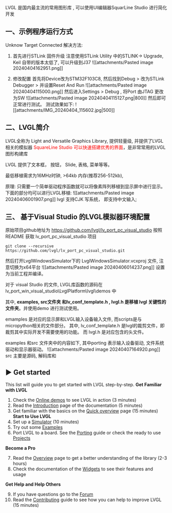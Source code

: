 LVGL 是国内最主流的常用图形库 , 可以使用UI编辑器SquarLine Studio 进行简化开发


## 一、示例程序运行方式
Unknow Target Connected 解决方法: 
1. 首先进行STLink 固件升级
注意使用STLink Utility 中的STLINK-> Upgrade, Keil 自带的版本太低了, 可以升级到J37
![[attachments/Pasted image 20240404162951.png]]

2.  修改配置 
首先将Device改为STM32F103C8, 然后找到Debug > 改为STLink Debugger > 并设置Reset And Run 
![[attachments/Pasted image 20240404115000.png]]
然后进入Settings > Debug , 将Port 由JTAG 更改为SW
![[attachments/Pasted image 20240404115127.png|800]]
然后即可正常进行测试。 测试效果如下:
![[attachments/IMG_20240404_115602.jpg|500]]
## 二、LVGL简介
LVGL全称为 Light and Versatile  Graphics Library, 提供轻量级, 并提供了LVGL相关的模拟器 
<mark style="background: transparent; color: red">SquareLine Studio 可以快速搭建优秀的界面</mark>，是非常常用的LVGL图形构建库

LVGL 提供了文本框， 按钮， Slide, 表格,  菜单等等。 

最低移植需求为16MHz时钟, >64kb 内存(推荐256-512kb), 

原理: 只需要一个简单驱动程序函数就可以将像素阵列移植到显示屏中进行显示。 
下面的部分均可以进行LVGL移植:
![[attachments/Pasted image 20240406001907.png]]
lvgl 支持CJK 写系统， 即支持中文输入;

## 三、 基于Visual Studio 的LVGL模拟器环境配置
原始项目github地址为 https://github.com/lvgl/lv_port_pc_visual_studio
按照README 获取 lv_port_pc_visual_studio 项目
```git
git clone --recursive https://github.com/lvgl/lv_port_pc_visual_studio.git
```

然后打开LvglWindowsSimulator下的 LvglWindowsSimulator.vcxproj 文件, 注意切换为x64平台
![[attachments/Pasted image 20240406014237.png]]
设置为当前工程并编译。

对于 visual Studio 的文件, LVGL库函数的源码在  lv_port_win_visual_studio\LvglPlatform\lvgl\demos  中

其中, **examples, src文件夹 和lv_conf_template.h , lvgl.h 是移植 lvgl 关键性的文件夹**。并使用demo 进行测试使用。 

emamples 是对应的显示屏和LVGL输入设备输入文件, 而scripts是与micropython相关的文件部分。
其中, lv_conf_template.h 是lvgl的裁剪文件，即裁剪其中实际开发不需要使用的功能。 
而 lvgl.h 是对应包含的头文件。 

examples 和src 文件夹中的内容如下, 其中porting 表示输入设备驱动,  文件系统驱动和显示器驱动。 
![[attachments/Pasted image 20240407164920.png]]
src 主要是源码,  解码库和


## ▶️ Get started
This list will guide you to get started with LVGL step-by-step.
**Get Familiar with LVGL** 
1. Check the [Online demos](https://lvgl.io/demos) to see LVGL in action (3 minutes)
2. Read the [Introduction](https://docs.lvgl.io/master/intro/index.html) page of the documentation (5 minutes)
3. Get familiar with the basics on the [Quick overview](https://docs.lvgl.io/master/get-started/quick-overview.html) page (15 minutes)
**Start to Use LVGL**
4. Set up a [Simulator](https://docs.lvgl.io/master/integration/ide/pc-simulator.html#simulator) (10 minutes)
5. Try out some [Examples](https://github.com/lvgl/lvgl/tree/master/examples)
6. Port LVGL to a board. See the [Porting](https://docs.lvgl.io/master/porting/index.html) guide or check the ready to use [Projects](https://github.com/lvgl?q=lv_port_)

**Become a Pro**

7. Read the [Overview](https://docs.lvgl.io/master/overview/index.html) page to get a better understanding of the library (2-3 hours)
8. Check the documentation of the [Widgets](https://docs.lvgl.io/master/widgets/index.html) to see their features and usage

**Get Help and Help Others**

9. If you have questions go to the [Forum](http://forum.lvgl.io/)
10. Read the [Contributing](https://docs.lvgl.io/master/CONTRIBUTING.html) guide to see how you can help to improve LVGL (15 minutes)